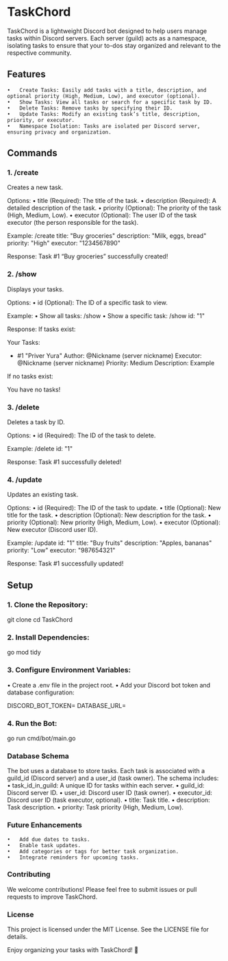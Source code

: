 # TaskChord

TaskChord is a lightweight Discord bot designed to help users manage tasks within Discord servers. Each server (guild) acts as a namespace, isolating tasks to ensure that your to-dos stay organized and relevant to the respective community.

## Features

	•	Create Tasks: Easily add tasks with a title, description, and optional priority (High, Medium, Low), and executor (optional).
	•	Show Tasks: View all tasks or search for a specific task by ID.
	•	Delete Tasks: Remove tasks by specifying their ID.
	•	Update Tasks: Modify an existing task’s title, description, priority, or executor.
	•	Namespace Isolation: Tasks are isolated per Discord server, ensuring privacy and organization.

## Commands

### 1. /create

Creates a new task.

Options:
•	title (Required): The title of the task.
•	description (Required): A detailed description of the task.
•	priority (Optional): The priority of the task (High, Medium, Low).
•	executor (Optional): The user ID of the task executor (the person responsible for the task).

Example:
/create title: "Buy groceries" description: "Milk, eggs, bread" priority: "High" executor: "1234567890"

Response:
Task #1 “Buy groceries” successfully created!

### 2. /show

Displays your tasks.

Options:
•	id (Optional): The ID of a specific task to view.

Example:
•	Show all tasks: /show
•	Show a specific task: /show id: "1"

Response:
If tasks exist:

Your Tasks:
- #1 "Priver Yura"
  Author: @Nickname (server nickname)
  Executor: @Nickname (server nickname)
  Priority: Medium
  Description: Example

If no tasks exist:

You have no tasks!

### 3. /delete

Deletes a task by ID.

Options:
•	id (Required): The ID of the task to delete.

Example:
/delete id: "1"

Response:
Task #1 successfully deleted!

### 4. /update

Updates an existing task.

Options:
•	id (Required): The ID of the task to update.
•	title (Optional): New title for the task.
•	description (Optional): New description for the task.
•	priority (Optional): New priority (High, Medium, Low).
•	executor (Optional): New executor (Discord user ID).

Example:
/update id: "1" title: "Buy fruits" description: "Apples, bananas" priority: "Low" executor: "987654321"

Response:
Task #1 successfully updated!

## Setup

### 1. Clone the Repository:

git clone <repository-url>
cd TaskChord

### 2. Install Dependencies:

go mod tidy

### 3. Configure Environment Variables:

   •	Create a .env file in the project root.
   •	Add your Discord bot token and database configuration:

DISCORD_BOT_TOKEN=<your-bot-token>
DATABASE_URL=<your-database-url>

### 4. Run the Bot:

go run cmd/bot/main.go

### Database Schema

The bot uses a database to store tasks. Each task is associated with a guild_id (Discord server) and a user_id (task owner). The schema includes:
•	task_id_in_guild: A unique ID for tasks within each server.
•	guild_id: Discord server ID.
•	user_id: Discord user ID (task owner).
•	executor_id: Discord user ID (task executor, optional).
•	title: Task title.
•	description: Task description.
•	priority: Task priority (High, Medium, Low).

### Future Enhancements

	•	Add due dates to tasks.
	•	Enable task updates.
	•	Add categories or tags for better task organization.
	•	Integrate reminders for upcoming tasks.

### Contributing

We welcome contributions! Please feel free to submit issues or pull requests to improve TaskChord.

### License

This project is licensed under the MIT License. See the LICENSE file for details.

Enjoy organizing your tasks with TaskChord! 🎉